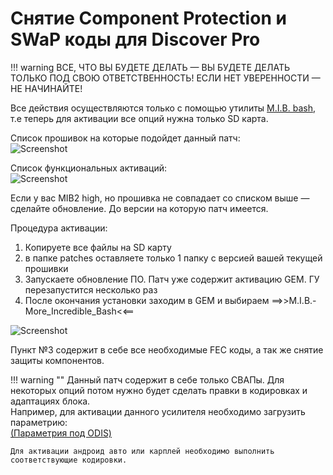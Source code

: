 
# Снятие Component Protection и SWaP коды для Discover Pro

!!! warning 
    ВСЕ, ЧТО ВЫ БУДЕТЕ ДЕЛАТЬ — ВЫ БУДЕТЕ ДЕЛАТЬ ТОЛЬКО ПОД СВОЮ ОТВЕТСТВЕННОСТЬ! ЕСЛИ НЕТ УВЕРЕННОСТИ — НЕ НАЧИНАЙТЕ!  
  
Все действия осуществляются только с помощью утилиты [M.I.B. bash](https://wiki.mibsolution.one/en/MHI2), т.е теперь для активации все опций нужна только SD карта.   

Список прошивок на которые подойдет данный патч:  
![Screenshot](../images/MQB/MIBII/mib2_vers.jpeg)  

Список функциональных активаций:  
![Screenshot](../images/MQB/MIBII/mib2_func.jpeg)  

Если у вас MIB2 high, но прошивка не совпадает со списком выше — сделайте обновление. До версии на которую патч имеется.

Процедура активации:  
1. Копируете все файлы на SD карту 
2. в папке patches оставляете только 1 папку с версией вашей текущей прошивки  
3. Запускаете обновление ПО. Патч уже содержит активацию GEM. ГУ перезапустится несколько раз  
4. После окончания установки заходим в GEM и выбираем ==>>M.I.B.-More_Incredible_Bash<<==  

![Screenshot](../images/MQB/MIBII/patch_menu.png)   

Пункт №3 содержит в себе все необходимые FEC коды, а так же снятие защиты компонентов.  

!!! warning ""
    Данный патч содержит в себе только СВАПы. Для некоторых опций потом нужно будет сделать правки в кодировках и адаптациях блока.  
    Например, для активации данного усилителя необходимо загрузить параметрию:  
    [(Параметрия под ODIS)](../parameters/5F_ICC_ONLY.xml)  
      
    Для активации андроид авто или карплей необходимо выполнить соответствующие кодировки.
